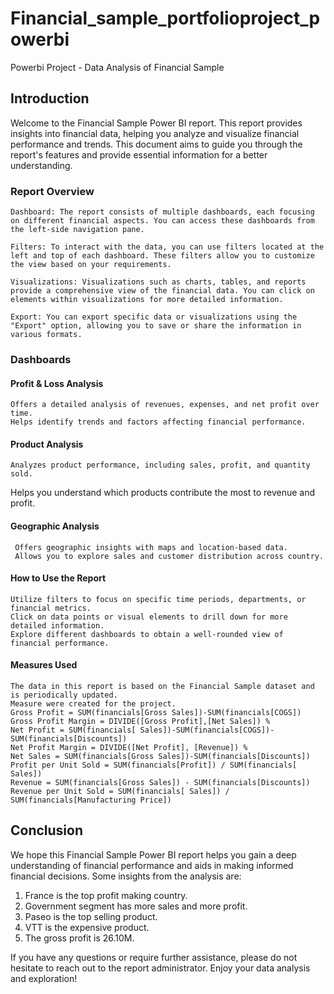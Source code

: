 # Financial_sample_portfolioproject_powerbi
Powerbi Project - Data Analysis of Financial Sample

## Introduction

Welcome to the Financial Sample Power BI report. This report provides insights into financial data, helping you analyze and visualize financial performance and trends. This document aims to guide you through the report's features and provide essential information for a better understanding.

### Report Overview

    Dashboard: The report consists of multiple dashboards, each focusing on different financial aspects. You can access these dashboards from the left-side navigation pane.

    Filters: To interact with the data, you can use filters located at the left and top of each dashboard. These filters allow you to customize the view based on your requirements.

    Visualizations: Visualizations such as charts, tables, and reports provide a comprehensive view of the financial data. You can click on elements within visualizations for more detailed information.

    Export: You can export specific data or visualizations using the "Export" option, allowing you to save or share the information in various formats.

### Dashboards
   #### Profit & Loss Analysis

    Offers a detailed analysis of revenues, expenses, and net profit over time.
    Helps identify trends and factors affecting financial performance.
    
   #### Product Analysis

    Analyzes product performance, including sales, profit, and quantity sold.
   Helps you understand which products contribute the most to revenue and profit.

   #### Geographic Analysis

     Offers geographic insights with maps and location-based data.
     Allows you to explore sales and customer distribution across country.
    

#### How to Use the Report

    Utilize filters to focus on specific time periods, departments, or financial metrics.
    Click on data points or visual elements to drill down for more detailed information.
    Explore different dashboards to obtain a well-rounded view of financial performance.

#### Measures Used

    The data in this report is based on the Financial Sample dataset and is periodically updated.
    Measure were created for the project.
    Gross Profit = SUM(financials[Gross Sales])-SUM(financials[COGS]) 
    Gross Profit Margin = DIVIDE([Gross Profit],[Net Sales]) %
    Net Profit = SUM(financials[ Sales])-SUM(financials[COGS])-SUM(financials[Discounts])
    Net Profit Margin = DIVIDE([Net Profit], [Revenue]) %
    Net Sales = SUM(financials[Gross Sales])-SUM(financials[Discounts])
    Profit per Unit Sold = SUM(financials[Profit]) / SUM(financials[ Sales])
    Revenue = SUM(financials[Gross Sales]) - SUM(financials[Discounts])
    Revenue per Unit Sold = SUM(financials[ Sales]) / SUM(financials[Manufacturing Price])

## Conclusion

We hope this Financial Sample Power BI report helps you gain a deep understanding of financial performance and aids in making informed financial decisions. 
Some insights from the analysis are:
1. France is the top profit making country.
2. Government segment has more sales and more profit.
3. Paseo is the top selling product.
4. VTT is the expensive product.
5. The gross profit is 26.10M.

If you have any questions or require further assistance, please do not hesitate to reach out to the report administrator. Enjoy your data analysis and exploration!
